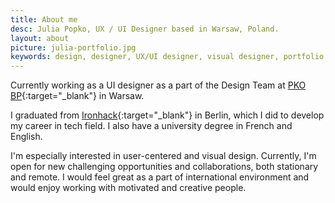 ```yaml
---
title: About me
desc: Julia Popko, UX / UI Designer based in Warsaw, Poland.
layout: about
picture: julia-portfolio.jpg
keywords: design, designer, UX/UI designer, visual designer, portfolio, graphic designer
---
```


Currently working as a UI designer as a part of the Design Team at [PKO BP](https://www.pkobp.pl/){:target="_blank"} in Warsaw.

I graduated from [Ironhack](https://ironhack.com/){:target="_blank"} in Berlin, which I did to develop my career in tech field.
I also have a university degree in French and English.

I'm especially interested in user-centered and visual design. Currently, I'm open for new challenging opportunities and collaborations, both stationary and remote. I would feel great as a part of international environment and would enjoy working with motivated and creative people.